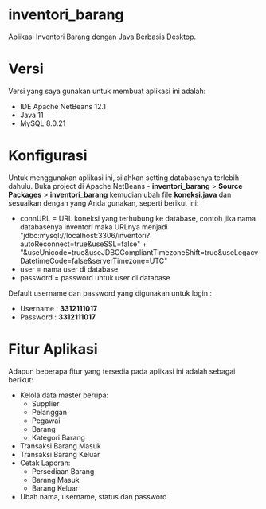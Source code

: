 # inventori_barang

Aplikasi Inventori Barang dengan Java Berbasis Desktop.

# Versi

Versi yang saya gunakan untuk membuat aplikasi ini adalah:

- IDE Apache NetBeans 12.1
- Java 11
- MySQL 8.0.21

# Konfigurasi

Untuk menggunakan aplikasi ini, silahkan setting databasenya terlebih dahulu. Buka project di Apache NetBeans - **inventori_barang** > **Source Packages** > **inventori_barang**
kemudian ubah file **koneksi.java** dan sesuaikan dengan yang Anda gunakan, seperti berikut ini:

- connURL = URL koneksi yang terhubung ke database, contoh jika nama databasenya inventori maka URLnya menjadi "jdbc:mysql://localhost:3306/inventori?autoReconnect=true&useSSL=false" + "&useUnicode=true&useJDBCCompliantTimezoneShift=true&useLegacyDatetimeCode=false&serverTimezone=UTC"
- user = nama user di database
- password = password untuk user di database

Default username dan password yang digunakan untuk login :

- Username : **3312111017**
- Password : **3312111017**

# Fitur Aplikasi

Adapun beberapa fitur yang tersedia pada aplikasi ini adalah sebagai berikut:

- Kelola data master berupa:
  - Supplier
  - Pelanggan
  - Pegawai
  - Barang
  - Kategori Barang
- Transaksi Barang Masuk
- Transaksi Barang Keluar
- Cetak Laporan:
  - Persediaan Barang
  - Barang Masuk
  - Barang Keluar
- Ubah nama, username, status dan password
